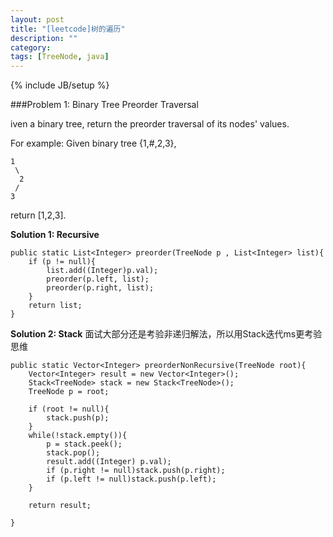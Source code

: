 ```yaml
---
layout: post
title: "[leetcode]树的遍历"
description: ""
category: 
tags: [TreeNode, java]
---
```

{% include JB/setup %}

###Problem 1: Binary Tree Preorder Traversal 


iven a binary tree, return the preorder traversal of its nodes' values.

For example:
Given binary tree {1,#,2,3},

    1
     \
      2
     /
    3
   
return [1,2,3].

**Solution 1: Recursive**

    public static List<Integer> preorder(TreeNode p , List<Integer> list){
        if (p != null){
            list.add((Integer)p.val);
            preorder(p.left, list);
            preorder(p.right, list);
        }
        return list;
    }
    
**Solution 2: Stack**
面试大部分还是考验非递归解法，所以用Stack迭代ms更考验思维

    public static Vector<Integer> preorderNonRecursive(TreeNode root){
        Vector<Integer> result = new Vector<Integer>();
        Stack<TreeNode> stack = new Stack<TreeNode>();
        TreeNode p = root;

        if (root != null){
            stack.push(p);
        }
        while(!stack.empty()){
            p = stack.peek();
            stack.pop();
            result.add((Integer) p.val);
            if (p.right != null)stack.push(p.right);
            if (p.left != null)stack.push(p.left);
        }

        return result;

    }
